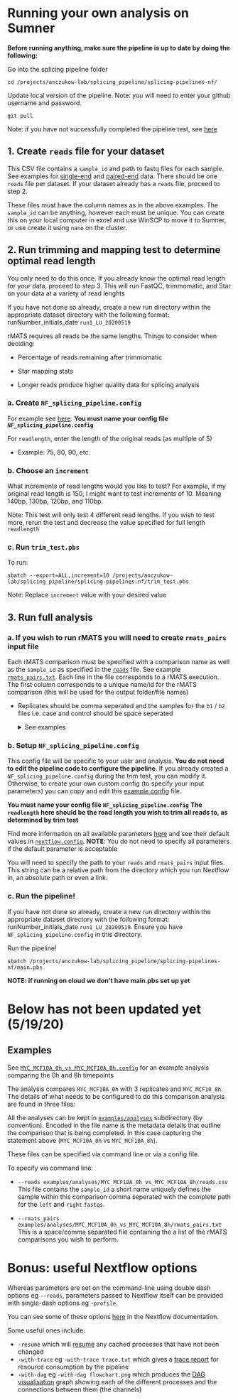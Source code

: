# Running your own analysis on Sumner

**Before running anything, make sure the pipeline is up to date by doing the following:**

Go into the splicing pipeline folder
```
cd /projects/anczukow-lab/splicing_pipeline/splicing-pipelines-nf/
```

Update local version of the pipeline. Note: you will need to enter your github username and password.
```
git pull
```

Note: if you have not successfully completed the pipeline test, see [here](../README.md##quick-start-on-sumner-jaxs-hpc)

## 1. Create `reads` file for your dataset

This CSV file contains a `sample_id` and path to fastq files for each sample. See examples for [single-end](../examples/testdata/single_end/test_reps.csv) and [paired-end](../examples/human_test/human_test_reps.csv) data. There should be one `reads` file per dataset. If your dataset already has a `reads` file, proceed to step 2.

These files must have the column names as in the above examples. The `sample_id` can be anything, however each must be unique. You can create this on your local computer in excel and use WinSCP to move it to Sumner, or use create it using `nano` on the cluster.

## 2. Run trimming and mapping test to determine optimal read length 

You only need to do this once. If you already know the optimal read length for your data, proceed to step 3. This will run FastQC, trimmomatic, and Star on your data at a variety of read lenghts

If you have not done so already, create a new run directory within the appropriate dataset directory with the following format: runNumber_initials_date `run1_LU_20200519`

rMATS requires all reads be the same lengths. Things to consider when deciding: 
 
* Percentage of reads remaining after trimmomatic

* Star mapping stats

* Longer reads produce higher quality data for splicing analysis

### a. Create `NF_splicing_pipeline.config`

For example see [here](https://github.com/TheJacksonLaboratory/splicing-pipelines-nf/blob/master/conf/examples/trim_test.config). **You must name your config file `NF_splicing_pipeline.config`**

For `readlength`, enter the length of the original reads (as multiple of 5)

* Example: 75, 80, 90, etc.

### b. Choose an `increment`

What increments of read lengths would you like to test? For example, if my original read length is 150, I might want to test increments of 10. Meaning 140bp, 130bp, 120bp, and 110bp. 
    
Note: This test will only test 4 different read lengths. If you wish to test more, rerun the test and decrease the value specified for full length `readlength`

### c. Run `trim_test.pbs`

To run: 
```
sbatch --export=ALL,increment=10 /projects/anczukow-lab/splicing_pipeline/splicing-pipelines-nf/trim_test.pbs
```
Note: Replace `increment` value with your desired value

## 3. Run full analysis

### a. If you wish to run rMATS you will need to create `rmats_pairs` input file

Each rMATS comparison must be specified with a comparison name as well as the `sample_id` as specified in the [`reads`](../examples/testdata/human_test/human_test_reps.csv) file. See example [`rmats_pairs.txt`](../examples/human_test/rmats_pairs.txt). Each line in the file corresponds to a rMATS execution. The first column corresponds to a unique name/id for the rMATS comparison (this will be used for the output folder/file names)

* Replicates should be comma seperated and the samples for the `b1` / `b2` files i.e. case and control should be space seperated
    <details>
    <summary>See examples</summary>

    #### Single sample pair:
    ```
    comparison_id[space]sample1[space]sample2
    ```

    #### Multiple sample pairs, no replicates:
    ```
    comparison1_id[space]sample1[space]sample2
    comparison2_id[space]sample3[space]sample4
    ```

    #### Multiple sample pairs, with multiple replicates:
    ```
    comparison1_id[space]sample1replicate1,sample1replicate2,sample1replicate3[space]sample2replicate1,sample2replicate2,sample2replicate3
    comparison2_id[space]sample3replicate1,sample3replicate2,sample3replicate3[space]sample4replicate1,sample4replicate1,sample4replicate1
    ```
    </details>

### b. Setup `NF_splicing_pipeline.config`

This config file will be specific to your user and analysis. **You do not need to edit the pipeline code to configure the pipeline**. If you already created a `NF_splicing_pipeline.config` during the trim test, you can modify it. Otherwise, to create your own custom config (to specify your input parameters) you can copy and edit this [example config](../conf/examples/MYC_MCF10A_0h_vs_MYC_MCF10A_8h.config) file.

**You must name your config file `NF_splicing_pipeline.config`**
**The `readlength` here should be the read length you wish to trim all reads to, as determined by trim test**

Find more information on all available parameters [here](usage.md#all-available-parameters) and see their default values in [`nextflow.config`](../nextflow.config). **NOTE**: You do not need to specify all parameters if the default parameter is acceptable

You will need to specify the path to your `reads` and `rmats_pairs` input files. This string can be a relative path from the directory which you run Nextflow in, an absolute path or even a link.

### c. Run the pipeline!

If you have not done so already, create a new run directory within the appropriate dataset directory with the following format: runNumber_initials_date `run1_LU_20200519`. Ensure you have `NF_splicing_pipeline.config` in this directory. 

Run the pipeline! 
```
sbatch /projects/anczukow-lab/splicing_pipeline/splicing-pipelines-nf/main.pbs
```
**NOTE: if running on cloud we don't have main.pbs set up yet**


# Below has not been updated yet (5/19/20)
## Examples

See [`MYC_MCF10A_0h_vs_MYC_MCF10A_8h.config`](../conf/examples/MYC_MCF10A_0h_vs_MYC_MCF10A_8h.config) for an example analysis comparing the 0h and 8h timepoints

The analysis compares `MYC_MCF10A_0h` with 3 replicates and `MYC_MCF10_8h`.
The details of what needs to be configured to do this comparison analysis are found in three files:

All the analyses can be kept in [`examples/analyses`](../examples/analyses) subdirectory (by convention). Encoded in the file name is the metadata details that outline the comparison that is being completed.  In this case capturing the statement above (`MYC_MCF10A_0h` vs `MYC_MCF10A_8h`).

These files can be specified via command line or via a config file.

To specify via command line:

* `--reads examples/analyses/MYC_MCF10A_0h_vs_MYC_MCF10A_8h/reads.csv`
    This file contains the `sample_id` a short name uniquely defines the sample within this comparison
    comma seperated with the complete path for the `left` and `right` `fastqs`.   
    
* `--rmats_pairs examples/analyses/MYC_MCF10A_0h_vs_MYC_MCF10A_8h/rmats_pairs.txt`
    This is a space/comma separated file containing the a list of the rMATS comparisons you wish to perform.

# Bonus: useful Nextflow options

Whereas parameters are set on the command-line using double dash options eg `--reads`, parameters passed to Nextflow itself can be provided with single-dash options eg `-profile`.

You can see some of these options [here](https://www.nextflow.io/docs/latest/tracing.html) in the Nextflow documentation.

Some useful ones include:
- `-resume` which will [resume](https://www.nextflow.io/docs/latest/getstarted.html?highlight=resume#modify-and-resume) any cached processes that have not been changed
- `-with-trace` eg `-with-trace trace.txt` which gives a [trace report](https://www.nextflow.io/docs/latest/tracing.html?highlight=dag#trace-report) for resource consumption by the pipeline
- `-with-dag` eg `-with-dag flowchart.png` which produces the [DAG visualisation](https://www.nextflow.io/docs/latest/tracing.html?highlight=dag#dag-visualisation) graph showing each of the different processes and the connections between them (the channels)
